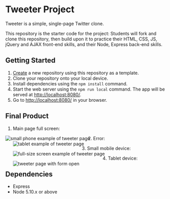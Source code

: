 # Tweeter Project

Tweeter is a simple, single-page Twitter clone.

This repository is the starter code for the project: Students will fork and clone this repository, then build upon it to practice their HTML, CSS, JS, jQuery and AJAX front-end skills, and their Node, Express back-end skills.

## Getting Started

1. [Create](https://docs.github.com/en/repositories/creating-and-managing-repositories/creating-a-repository-from-a-template) a new repository using this repository as a template.
2. Clone your repository onto your local device.
3. Install dependencies using the `npm install` command.
3. Start the web server using the `npm run local` command. The app will be served at <http://localhost:8080/>.
4. Go to <http://localhost:8080/> in your browser.

## Final Product

1. Main page full screen:

<img src="screenshots/tweeter(1).png"
     alt="small phone example of tweeter page"
     style="float: left; margin-right: 10px;">
     
2. Error:
<img src="screenshots/tweeter(2).png"
     alt="tablet example of tweeter page"
     style="float: left; margin-right: 10px;">

3. Small mobile device:
<img src="screenshots/tweeter(3).png"
     alt="full-size screen example of tweeter page"
     style="float: left; margin-right: 10px;">

4. Tablet device:
<img src="screenshots/tweeter(4).png"
     alt="tweeter page with form open"
     style="float: left; margin-right: 10px;">

## Dependencies

- Express
- Node 5.10.x or above
